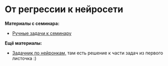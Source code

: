 # От регрессии к нейросети

__Материалы с семинара:__

* [Ручные задачи к семинару](https://github.com/FUlyankin/neural_nets_econ/blob/master/sem02/tasks_01.pdf)


__Ещё материалы:__

* [Задачник по нейронкам,](https://github.com/FUlyankin/neural_nets_prob) там есть решение к части задач из первого листочка :)
